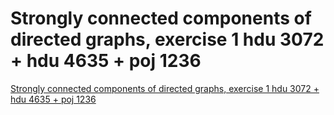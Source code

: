 # Strongly connected components of directed graphs, exercise 1 hdu 3072 + hdu 4635 + poj 1236
[Strongly connected components of directed graphs, exercise 1 hdu 3072 + hdu 4635 + poj 1236](https://aiwithcloud.com/2022/09/19/strongly_connected_components_of_directed_graphs_exercise_1_hdu_3072__hdu_4635__poj_1236/)